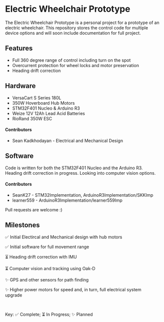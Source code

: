 # Electric Wheelchair Prototype

The Electric Wheelchair Prototype is a personal project for a prototype of an electric wheelchair. This repository stores the control code for multiple device options and will soon include documentation for full project.

## Features
- Full 360 degree range of control including turn on the spot
- Overcurrent protection for wheel locks and motor preservation
- Heading drift correction

## Hardware
- VersaCart S Series 180L
- 350W Hoverboard Hub Motors
- STM32F401 Nucleo & Arduino R3
- Weize 12V 12Ah Lead Acid Batteries
- RioRand 350W ESC

#### Contributors
- Sean Kadkhodayan - Electrical and Mechanical Design

## Software

Code is written for both the STM32F401 Nucleo and the Arduino R3. Heading drift correction in progress. Looking into computer vision options.

#### Contributors
- SeanK27 - STM32Implementation, ArduinoR3Implementation/SKKImp
- learner559 - ArduinoR3Implementation/learner559Imp

Pull requests are welcome :)

## Milestones
:white_check_mark: Initial Electircal and Mechanical design with hub motors

:white_check_mark: Initial software for full movement range

:hourglass_flowing_sand: Heading drift correction with IMU

:hourglass_flowing_sand: Computer vision and tracking using Oak-D

:sparkles: GPS and other sensors for path finding

:sparkles: Higher power motors for speed and, in turn, full electrical system upgrade

<br>

Key: :white_check_mark: Complete; :hourglass_flowing_sand: In Progress; :sparkles: Planned
